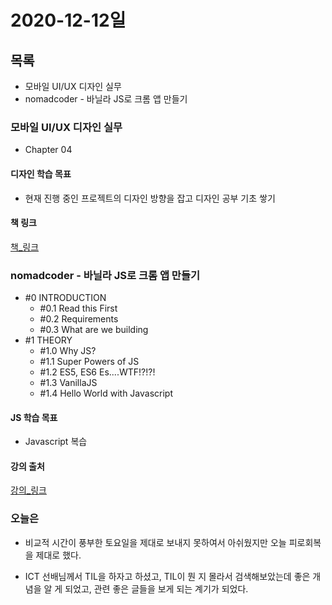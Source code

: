 # 2020-12-12일

## 목록

- 모바일 UI/UX 디자인 실무
- nomadcoder - 바닐라 JS로 크롬 앱 만들기

### 모바일 UI/UX 디자인 실무

- Chapter 04

#### 디자인 학습 목표

- 현재 진행 중인 프로젝트의 디자인 방향을 잡고 디자인 공부 기초 쌓기

#### 책 링크

[책\_링크](http://www.yes24.com/Product/Goods/62165020)

### nomadcoder - 바닐라 JS로 크롬 앱 만들기

- #0 INTRODUCTION
  - #0.1 Read this First
  - #0.2 Requirements
  - #0.3 What are we building
- #1 THEORY
  - #1.0 Why JS?
  - #1.1 Super Powers of JS
  - #1.2 ES5, ES6 Es....WTF!?!?!
  - #1.3 VanillaJS
  - #1.4 Hello World with Javascript

#### JS 학습 목표

- Javascript 복습

#### 강의 출처

[강의\_링크](https://nomadcoders.co/javascript-for-beginners/lobby)

### 오늘은

- 비교적 시간이 풍부한 토요일을 제대로 보내지 못하여서 아쉬웠지만 오늘 피로회복을 제대로 했다.

- ICT 선배님께서 TIL을 하자고 하셨고, TIL이 뭔 지 몰라서 검색해보았는데 좋은 개념을 알 게 되었고, 관련 좋은 글들을 보게 되는 계기가 되었다.
